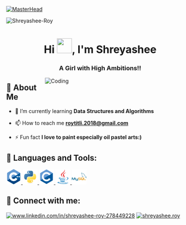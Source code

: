 [![MasterHead](https://newrelic.com/sites/default/files/2021-04/good-programmer-banner-final.jpg)](https://Shreyashee-Roy.io)
<p align="left"> <img src="https://komarev.com/ghpvc/?username=Shreyashee-Roy&label=Profile%20views&color=0e75b6&style=flat" alt="Shreyashee-Roy" /> </p>
<h1 align="center">Hi <img src="https://raw.githubusercontent.com/MartinHeinz/MartinHeinz/master/wave.gif" width="40px" height="40px">, I'm Shreyashee</h1>
<h3 align="center">A Girl with High Ambitions!!</h3>
<img align="right" alt="Coding" width="400" src="https://miro.medium.com/v2/resize:fit:1400/1*5OSbGu-5Z98IT8r76UJZbw.gif" />

## 🙋 About Me
- 🌱 I’m currently learning **Data Structures and Algorithms**

- 📫 How to reach me **roytitli.2018@gmail.com**

- ⚡ Fun fact **I love to paint especially oil pastel arts:)**

## 🚀 Languages and Tools:
<p align="left"> 
<a href="https://www.w3schools.com/cpp/" target="_blank" rel="noreferrer"> <img src="https://raw.githubusercontent.com/devicons/devicon/master/icons/cplusplus/cplusplus-original.svg" alt="cplusplus" width="40" height="40"/> </a>
<a href="https://www.python.org" target="_blank" rel="noreferrer"> <img src="https://raw.githubusercontent.com/devicons/devicon/master/icons/python/python-original.svg" alt="python" width="40" height="40"/> </a> 
<a href="https://www.cprogramming.com/" target="_blank" rel="noreferrer"> <img src="https://raw.githubusercontent.com/devicons/devicon/master/icons/c/c-original.svg" alt="c" width="40" height="40"/> </a> 
<a href="https://www.java.com" target="_blank" rel="noreferrer"> <img src="https://raw.githubusercontent.com/devicons/devicon/master/icons/java/java-original.svg" alt="java" width="40" height="40"/> </a> 
<a href="https://www.mysql.com/" target="_blank" rel="noreferrer"> <img src="https://raw.githubusercontent.com/devicons/devicon/master/icons/mysql/mysql-original-wordmark.svg" alt="mysql" width="40" height="40"/> </a> 
</p>

## 📍 Connect with me:
<p align="left">
<a href="https://linkedin.com/in/shreyashee-roy-278449228" target="blank"><img align="center" src="https://raw.githubusercontent.com/rahuldkjain/github-profile-readme-generator/master/src/images/icons/Social/linked-in-alt.svg" alt="www.linkedin.com/in/shreyashee-roy-278449228" height="30" width="40" /></a>
<a href="https://instagram.com/shreyashee.roy" target="blank"><img align="center" src="https://raw.githubusercontent.com/rahuldkjain/github-profile-readme-generator/master/src/images/icons/Social/instagram.svg" alt="shreyashee.roy" height="30" width="40" /></a>
</p>

